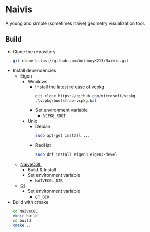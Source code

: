 # Naivis

A young and simple (sometimes naive) geometry visualization tool.

## Build
- Clone the repository
  ```sh
  git clone https://github.com/AnthonyK213/Naivis.git
  ``` 
- Install dependencies
  - Eigen
    - Windows
      - Install the latest release of [vcpkg](https://github.com/microsoft/vcpkg)
        ``` ps1
        git clone https://github.com/microsoft/vcpkg
        .\vcpkg\bootstrap-vcpkg.bat
        ```
      - Set environment variable
        - `VCPKG_ROOT`
    - Unix
      - Debian
        ``` sh
        sudo apt-get install ...
        ```
      - RedHat
        ``` bash
        sudo dnf install eigen3 eigen3-devel
        ```
  - [NaiveCGL](https://github.com/AnthonyK213/NaiveCGL)
    - Build & Install
    - Set environment variable
      - `NAIVECGL_DIR`
  - [Qt](https://www.qt.io/download-open-source)
    - Set environment variable
      - `QT_DIR`
- Build with cmake
  ``` sh
  cd NaiveCGL
  mkdir build
  cd build
  cmake ..
  ```
